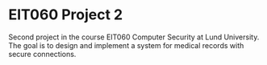 # EIT060 Project 2
Second project in the course EIT060 Computer Security at Lund University. The goal is to design and implement a system for medical records with secure connections.
